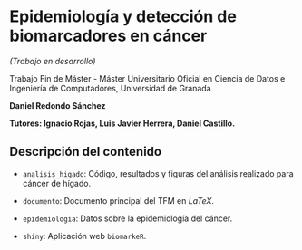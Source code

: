 # Epidemiología y detección de biomarcadores en cáncer

*(Trabajo en desarrollo)*

Trabajo Fin de Máster - Máster Universitario Oficial en Ciencia de Datos e Ingeniería de Computadores, Universidad de Granada

**Daniel Redondo Sánchez**

**Tutores: Ignacio Rojas, Luis Javier Herrera, Daniel Castillo.**

## Descripción del contenido

- `analisis_higado`: Código, resultados y figuras del análisis realizado para cáncer de hígado.

- `documento`: Documento principal del TFM en *LaTeX*.

- `epidemiologia`: Datos sobre la epidemiología del cáncer.

- `shiny`: Aplicación web `biomarkeR`.
